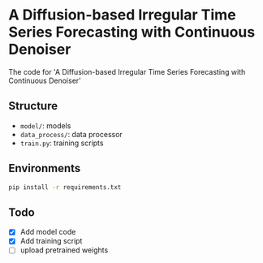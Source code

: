 # A Diffusion-based Irregular Time Series Forecasting with Continuous Denoiser

The code for 'A Diffusion-based Irregular Time Series Forecasting with Continuous Denoiser'

## Structure
- `model/`: models
- `data_process/`: data processor
- `train.py`: training scripts

## Environments

```bash
pip install -r requirements.txt
```

## Todo
- [x] Add model code 
- [x] Add training script
- [ ] upload pretrained weights